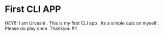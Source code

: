 # First CLI APP 

HEY!!! I am Urvashi . This is my first CLI app . Its a simple quiz on myself . Please do play once. Thankyou !!!!